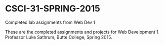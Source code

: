 # CSCI-31-SPRING-2015
Completed lab assignments from Web Dev 1

These are the completed assignments and projects for Web Development 1. Professor Luke Sathrum, Butte College, Spring 2015.

